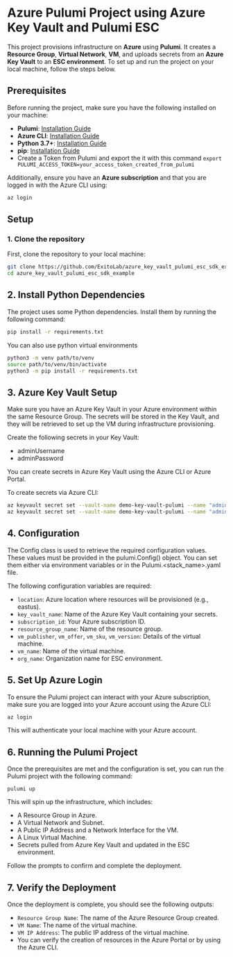 # Azure Pulumi Project using Azure Key Vault and Pulumi ESC

This project provisions infrastructure on **Azure** using **Pulumi**. It creates a **Resource Group**, **Virtual Network**, **VM**, and uploads secrets from an **Azure Key Vault** to an **ESC environment**. To set up and run the project on your local machine, follow the steps below.

## Prerequisites

Before running the project, make sure you have the following installed on your machine:

- **Pulumi**: [Installation Guide](https://www.pulumi.com/docs/get-started/)
- **Azure CLI**: [Installation Guide](https://docs.microsoft.com/en-us/cli/azure/install-azure-cli)
- **Python 3.7+**: [Installation Guide](https://www.python.org/downloads/)
- **pip**: [Installation Guide](https://pip.pypa.io/en/stable/installation/)
- Create a Token from Pulumi and export the it with this command `export PULUMI_ACCESS_TOKEN=your_access_token_created_from_pulumi`

Additionally, ensure you have an **Azure subscription** and that you are logged in with the Azure CLI using:

```bash
az login
```

## Setup 

### 1. Clone the repository
First, clone the repository to your local machine:

```bash
git clone https://github.com/ExitoLab/azure_key_vault_pulumi_esc_sdk_example.git
cd azure_key_vault_pulumi_esc_sdk_example
```

## 2. Install Python Dependencies
The project uses some Python dependencies. Install them by running the following command:

```bash
pip install -r requirements.txt
```

You can also use python virtual environments 
```bash
python3 -m venv path/to/venv
source path/to/venv/bin/activate
python3 -m pip install -r requirements.txt 
```

## 3. Azure Key Vault Setup
Make sure you have an Azure Key Vault in your Azure environment within the same Resource Group. The secrets will be stored in the Key Vault, and they will be retrieved to set up the VM during infrastructure provisioning.

Create the following secrets in your Key Vault:

- adminUsername
- adminPassword

You can create secrets in Azure Key Vault using the Azure CLI or Azure Portal.

To create secrets via Azure CLI:

```bash
az keyvault secret set --vault-name demo-key-vault-pulumi --name "adminUsername" --value "<your_admin_username>"
az keyvault secret set --vault-name demo-key-vault-pulumi --name "adminPassword" --value "<your_admin_password>"
```

## 4. Configuration
The Config class is used to retrieve the required configuration values. These values must be provided in the pulumi.Config() object. You can set them either via environment variables or in the Pulumi.<stack_name>.yaml file.

The following configuration variables are required:

- `location`: Azure location where resources will be provisioned (e.g., eastus).
- `key_vault_name`: Name of the Azure Key Vault containing your secrets.
- `subscription_id`: Your Azure subscription ID.
- `resource_group_name`: Name of the resource group.
- `vm_publisher`, `vm_offer`, `vm_sku`, `vm_version`: Details of the virtual machine.
- `vm_name`: Name of the virtual machine.
- `org_name`: Organization name for ESC environment.

## 5. Set Up Azure Login
To ensure the Pulumi project can interact with your Azure subscription, make sure you are logged into your Azure account using the Azure CLI:

```bash
az login
```
This will authenticate your local machine with your Azure account.

## 6. Running the Pulumi Project
Once the prerequisites are met and the configuration is set, you can run the Pulumi project with the following command:

```
pulumi up
```

This will spin up the infrastructure, which includes:

- A Resource Group in Azure.
- A Virtual Network and Subnet.
- A Public IP Address and a Network Interface for the VM.
- A Linux Virtual Machine.
- Secrets pulled from Azure Key Vault and updated in the ESC environment.

Follow the prompts to confirm and complete the deployment.

## 7. Verify the Deployment
Once the deployment is complete, you should see the following outputs:

- `Resource Group Name`: The name of the Azure Resource Group created.
- `VM Name`: The name of the virtual machine.
- `VM IP Address`: The public IP address of the virtual machine.
- You can verify the creation of resources in the Azure Portal or by using the Azure CLI.